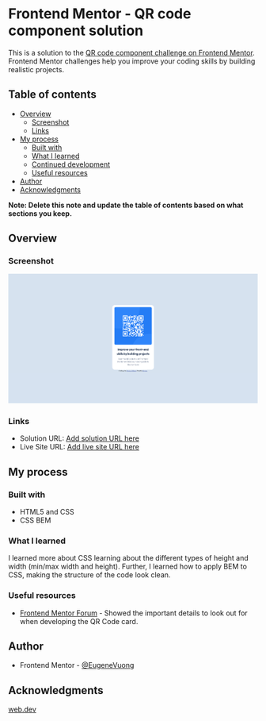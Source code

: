 # Frontend Mentor - QR code component solution

This is a solution to the [QR code component challenge on Frontend Mentor](https://www.frontendmentor.io/challenges/qr-code-component-iux_sIO_H). Frontend Mentor challenges help you improve your coding skills by building realistic projects.

## Table of contents

- [Overview](#overview)
  - [Screenshot](#screenshot)
  - [Links](#links)
- [My process](#my-process)
  - [Built with](#built-with)
  - [What I learned](#what-i-learned)
  - [Continued development](#continued-development)
  - [Useful resources](#useful-resources)
- [Author](#author)
- [Acknowledgments](#acknowledgments)

**Note: Delete this note and update the table of contents based on what sections you keep.**

## Overview

### Screenshot

![](./image.png)

### Links

- Solution URL: [Add solution URL here](https://your-solution-url.com)
- Live Site URL: [Add live site URL here](https://your-live-site-url.com)

## My process

### Built with

- HTML5 and CSS
- CSS BEM

### What I learned

I learned more about CSS learning about the different types of height and width (min/max width and height). Further, I learned how to apply BEM to CSS, making the structure of the code look clean.

### Useful resources

- [Frontend Mentor Forum](https://discord.com/channels/824970620529279006/1196227446844952736/1196233515382091999) - Showed the important details to look out for when developing the QR Code card.

## Author

- Frontend Mentor - [@EugeneVuong](https://www.frontendmentor.io/profile/EugeneVuong)

## Acknowledgments

[web.dev](web.dev)
